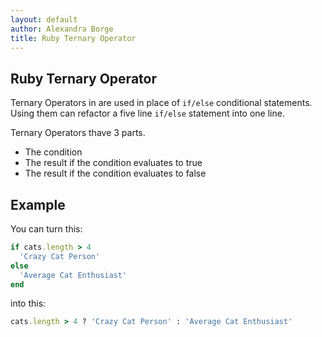 ```yaml
---
layout: default
author: Alexandra Borge
title: Ruby Ternary Operator
---
```


## Ruby Ternary Operator

Ternary Operators in are used in place of `if/else` conditional statements. Using them can refactor a five line `if/else` statement into one line.

Ternary Operators thave 3 parts.
- The condition
- The result if the condition evaluates to true
- The result if the condition evaluates to false

## Example

You can turn this:

```ruby
if cats.length > 4
  'Crazy Cat Person'
else
  'Average Cat Enthusiast'
end
```

into this:

```ruby
cats.length > 4 ? 'Crazy Cat Person' : 'Average Cat Enthusiast'
```
